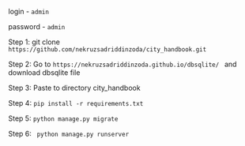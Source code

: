login - `admin`

password - `admin`

Step 1: git clone ` https://github.com/nekruzsadriddinzoda/city_handbook.git `

Step 2: Go to `https://nekruzsadriddinzoda.github.io/dbsqlite/ ` and download dbsqlite file

Step 3: Paste to directory city_handbook

Step 4: `pip install -r requirements.txt`

Step 5: `python manage.py migrate`

Step 6: ` python manage.py runserver`



